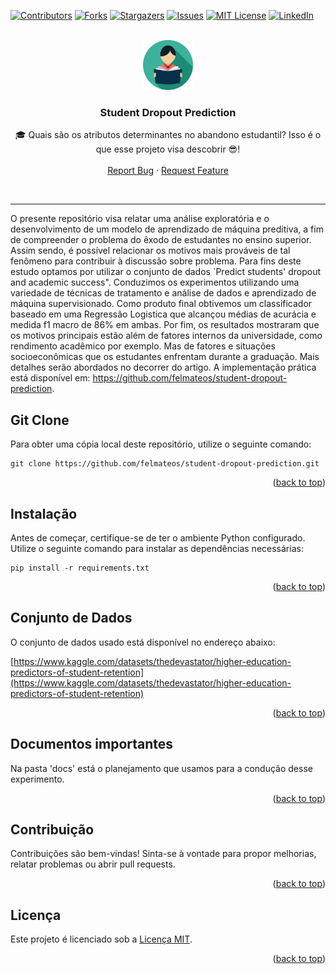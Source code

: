 <!-- Improved compatibility of back to top link: See: https://github.com/othneildrew/Best-README-Template/pull/73 -->
<a name="readme-top"></a>
<!--
*** Thanks for checking out the Best-README-Template. If you have a suggestion
*** that would make this better, please fork the repo and create a pull request
*** or simply open an issue with the tag "enhancement".
*** Don't forget to give the project a star!
*** Thanks again! Now go create something AMAZING! :D
-->



<!-- PROJECT SHIELDS -->
<!--
*** I'm using markdown "reference style" links for readability.
*** Reference links are enclosed in brackets [ ] instead of parentheses ( ).
*** See the bottom of this document for the declaration of the reference variables
*** for contributors-url, forks-url, etc. This is an optional, concise syntax you may use.
*** https://www.markdownguide.org/basic-syntax/#reference-style-links
-->

[![Contributors][contributors-shield]][contributors-url]
[![Forks][forks-shield]][forks-url]
[![Stargazers][stars-shield]][stars-url]
[![Issues][issues-shield]][issues-url]
[![MIT License][license-shield]][license-url]
[![LinkedIn][linkedin-shield]][linkedin-url]

<!-- PROJECT LOGO -->
<br />
<div align="center">
  <a href="https://github.com/felmateos/student-dropout-prediction">
    <img src="images/nlogo.png" alt="Logo" width="80" height="80">
  </a>

<h3 align="center">Student Dropout Prediction</h3>

  <p align="center">
    🎓 Quais são os atributos determinantes no abandono estudantil? Isso é o que esse projeto visa descobrir 😎!
    <br />
    <br />
    <a href="https://github.com/felmateos/student-dropout-prediction/issues">Report Bug</a>
    ·
    <a href="https://github.com/felmateos/student-dropout-prediction/issues">Request Feature</a>
  </p>
</div>

<br />

---

O presente repositório visa relatar uma análise exploratória e o desenvolvimento de um modelo de aprendizado de máquina preditiva, a fim de compreender o problema do êxodo de estudantes no ensino superior. Assim sendo, é possível relacionar os motivos mais prováveis de tal fenômeno para contribuir à discussão sobre problema. Para fins deste estudo optamos por utilizar o conjunto de dados `Predict students' dropout and academic success". Conduzimos os experimentos utilizando uma variedade de técnicas de tratamento e análise de dados e aprendizado de máquina supervisionado. Como produto final obtivemos um classificador baseado em uma Regressão Logistica que alcançou médias de acurácia e medida f1 macro de 86\% em ambas. Por fim, os resultados mostraram que os motivos principais estão além de fatores internos da universidade, como rendimento acadêmico por exemplo. Mas de fatores e situações socioeconômicas que os estudantes enfrentam durante a graduação. Mais detalhes serão abordados no decorrer do artigo. A implementação prática está disponível em: https://github.com/felmateos/student-dropout-prediction.

## Git Clone

Para obter uma cópia local deste repositório, utilize o seguinte comando:

```
git clone https://github.com/felmateos/student-dropout-prediction.git
```

<p align="right">(<a href="#readme-top">back to top</a>)</p>

## Instalação

Antes de começar, certifique-se de ter o ambiente Python configurado. Utilize o seguinte comando para instalar as dependências necessárias:

```
pip install -r requirements.txt
```

<p align="right">(<a href="#readme-top">back to top</a>)</p>

## Conjunto de Dados

O conjunto de dados usado está disponível no endereço abaixo:

[https://www.kaggle.com/datasets/thedevastator/higher-education-predictors-of-student-retention](https://www.kaggle.com/datasets/thedevastator/higher-education-predictors-of-student-retention)


 
<p align="right">(<a href="#readme-top">back to top</a>)</p>


## Documentos importantes

Na pasta 'docs' está o planejamento que usamos para a condução desse experimento.

<p align="right">(<a href="#readme-top">back to top</a>)</p>

## Contribuição

Contribuições são bem-vindas! Sinta-se à vontade para propor melhorias, relatar problemas ou abrir pull requests.

<p align="right">(<a href="#readme-top">back to top</a>)</p>

## Licença

Este projeto é licenciado sob a [Licença MIT](LICENSE).

<p align="right">(<a href="#readme-top">back to top</a>)</p>

[contributors-shield]: https://img.shields.io/github/contributors/felmateos/student-dropout-prediction.svg?style=for-the-badge
[contributors-url]: https://github.com/felmateos/student-dropout-prediction/graphs/contributors
[forks-shield]: https://img.shields.io/github/forks/felmateos/student-dropout-prediction.svg?style=for-the-badge
[forks-url]: https://github.com/felmateos/student-dropout-prediction/network/members
[stars-shield]: https://img.shields.io/github/stars/felmateos/student-dropout-prediction.svg?style=for-the-badge
[stars-url]: https://github.com/felmateos/student-dropout-prediction/stargazers
[issues-shield]: https://img.shields.io/github/issues/felmateos/student-dropout-prediction.svg?style=for-the-badge
[issues-url]: https://github.com/felmateos/student-dropout-prediction/issues
[license-shield]: https://img.shields.io/github/license/felmateos/student-dropout-prediction.svg?style=for-the-badge
[license-url]: https://github.com/felmateos/student-dropout-prediction/blob/master/LICENSE.txt
[linkedin-shield]: https://img.shields.io/badge/-LinkedIn-black.svg?style=for-the-badge&logo=linkedin&colorB=259
[linkedin-url]: https://linkedin.com/in/felmateos
